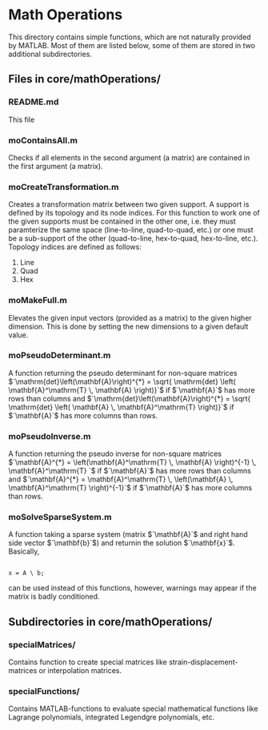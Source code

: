 <h1>Math Operations</h1>

This directory contains simple functions, which are not naturally provided by MATLAB. 
Most of them are listed below, some of them are stored in two additional subdirectories.

<h2>Files in core/mathOperations/</h2>
<h3>README.md</h3>
This file


<h3>moContainsAll.m</h3>
Checks if all elements in the second argument (a matrix) are contained in the first argument (a matrix).

<h3>moCreateTransformation.m</h3>
Creates a transformation matrix between two given support. A support is defined by its topology and its node indices. For this function to work one of the given supports must be contained in the other one, i.e. they must paramterize the same space (line-to-line, quad-to-quad, etc.) or one must be a sub-support of the other (quad-to-line, hex-to-quad, hex-to-line, etc.).
Topology indices are defined as follows:
<ol>
<li> Line </li>
<li> Quad </li>
<li> Hex </li>
</ol>

<h3>moMakeFull.m</h3>
Elevates the given input vectors (provided as a matrix) to the given higher dimension. This is done by setting the new dimensions to a given default value.


<h3>moPseudoDeterminant.m</h3>
A function returning the pseudo determinant for non-square matrices
$`\mathrm{det}\left(\mathbf{A}\right)^{*} = \sqrt{ \mathrm{det} \left( \mathbf{A}^\mathrm{T} \, \mathbf{A} \right)}`$
if $`\mathbf{A}`$ has more rows than columns and 
$`\mathrm{det}\left(\mathbf{A}\right)^{*} = \sqrt{ \mathrm{det} \left( \mathbf{A} \, \mathbf{A}^\mathrm{T} \right)}`$
if $`\mathbf{A}`$ has more columns than rows.


<h3>moPseudoInverse.m</h3>
A function returning the pseudo inverse for non-square matrices
$`\mathbf{A}^{*} = \left(\mathbf{A}^\mathrm{T} \, \mathbf{A} \right)^{-1} \, \mathbf{A}^\mathrm{T} `$
if $`\mathbf{A}`$ has more rows than columns and 
$`\mathbf{A}^{*} = \mathbf{A}^\mathrm{T} \, \left(\mathbf{A} \, \mathbf{A}^\mathrm{T} \right)^{-1}`$
if $`\mathbf{A}`$ has more columns than rows.


<h3>moSolveSparseSystem.m</h3>
A function taking a sparse system (matrix $`\mathbf{A}`$ and right hand side vector $`\mathbf{b}`$) and returnin the solution $`\mathbf{x}`$. Basically, 
<pre><code>
x = A \ b;
</code></pre>
can be used instead of this functions, however, warnings may appear if the matrix is badly conditioned.


<h2>Subdirectories in core/mathOperations/</h2>

<h3>specialMatrices/</h3>
Contains function to create special matrices like strain-displacement-matrices or interpolation matrices.

<h3>specialFunctions/</h3>
Contains MATLAB-functions to evaluate special mathematical functions like Lagrange polynomials, integrated Legendgre polynomials, etc.
